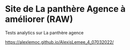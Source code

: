 # Site de La panthère Agence à améliorer (RAW)
Tests analytics sur La panthère agence

https://alexlemoc.github.io/AlexisLemee_4_07032022/
